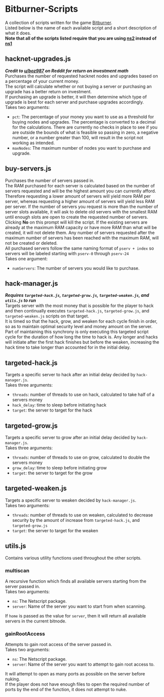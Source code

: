 # Bitburner-Scripts
A collection of scripts written for the game [Bitburner](https://store.steampowered.com/app/1812820/Bitburner/).\
Listed below is the name of each available script and a short description of what it does.\
__Note that all of the scripts listed require that you are using [ns2](https://bitburner.readthedocs.io/en/latest/netscript/netscriptjs.html) instead of [ns1](https://bitburner.readthedocs.io/en/latest/netscript/netscript1.html)__

## hacknet-upgrades.js
___Credit to [u/boz987](https://www.reddit.com/r/Bitburner/comments/71sxly/hacknet_nodes_script_optimalish_calcs/) on Reddit for return on investment math___\
Purchases the number of requested hacknet nodes and upgrades based on a percentage of your current money.\
The script will calculate whether or not buying a server or purchasing an upgrade has a better return on investment.\
If purchasing an upgrade is better, it will then determine which type of upgrade is best for each server and purchase upgrades accordingly.\
Takes two arguments:
- `pct`: The percentage of your money you want to use as a threshold for buying nodes and upgrades. The percentage is converted to a decimal for the calculations. There are currently no checks in place to see if you are outside the bounds of what is feasible so passing in zero, a negative number, or a number greater than 100, will result in the script not working as intended.
- `maxNodes`: The maximum number of nodes you want to purchase and upgrade.

## buy-servers.js
Purchases the number of servers passed in.\
The RAM purchased for each server is calculated based on the number of servers requested and will be the highest amount you can currently afford. Therefore requesting a lower amount of servers will yield more RAM per server, whereas requesting a higher amount of servers will yield less RAM per server. If the number of servers you request is more than the number of server slots available, it will ask to delete old servers with the smallest RAM until enough slots are open to create the requested number of servers. Clicking __No__ on this prompt will kill the script. If the existing servers are already at the maximum RAM capacity or have more RAM than what will be created, it will not delete them. Any number of servers requested after the maximum number of servers has been reached with the maximum RAM, will not be created or deleted.\
All purchased servers follow the same naming format of `pserv + index` so servers will be labeled starting with `pserv-0` through `pserv-24`\
Takes one argument:
- `numServers`: The number of servers you would like to purchase.

## hack-manager.js
___Requires `targeted-hack.js`, `targeted-grow.js`, `targeted-weaken.js`, and `utils.js` to run___\
Targets server with the most money that is possible for the player to hack and then continually executes `targeted-hack.js`, `targeted-grow.js`, and `targeted-weaken.js` scripts on that target.\
It is timed so that the hack, grow, and weaken for each cycle finish in order, so as to maintain optimal security level and money amount on the server. Part of maintaining this synchrony is only executing this targeted script cycle for the duration of how long the time to hack is. Any longer and hacks will initiate after the first hack finishes but before the weaken, increasing the hack time to take longer than accounted for in the initial delay.

## targeted-hack.js
Targets a specific server to hack after an initial delay decided by `hack-manager.js`.\
Takes three arguments:
- `threads`: number of threads to use on hack, calculated to take half of a servers money
- `hack_delay`: time to sleep before initiating hack
- `target`: the server to target for the hack

## targeted-grow.js
Targets a specific server to grow after an initial delay decided by `hack-manager.js`.\
Takes three arguments:
- `threads`: number of threads to use on grow, calculated to double the servers money
- `grow_delay`: time to sleep before initiating grow
- `target`: the server to target for the grow

## targeted-weaken.js
Targets a specific server to weaken decided by `hack-manager.js`.\
Takes two arguments:
- `threads`: number of threads to use on weaken, calculated to decrease security by the amount of increase from `targeted-hack.js`, and `targeted-grow.js`
- `target`: the server to target for the weaken

## utils.js
Contains various utility functions used throughout the other scripts.

### multiscan
A recursive function which finds all available servers starting from the server passed in.\
Takes two arguments:
- `ns`: The Netscript package.
- `server`: Name of the server you want to start from when scanning.

If `home` is passed as the value for `server`, then it will return all available servers in the current bitnode.

### gainRootAccess
Attempts to gain root access of the server passed in.\
Takes two arguments:
- `ns`: The Netscript package.
- `server`: Name of the server you want to attempt to gain root access to.

It will attempt to open as many ports as possible on the server before nuking.\
If the player does not have enough files to open the required number of ports by the end of the function, it does not attempt to nuke.